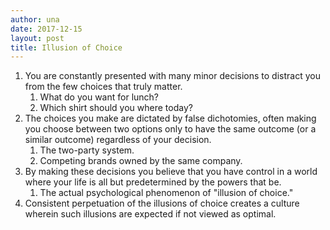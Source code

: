 ```yaml
---
author: una
date: 2017-12-15
layout: post
title: Illusion of Choice
---
```


1.  You are constantly presented with many minor decisions to distract you from
    the few choices that truly matter.
    1.  What do you want for lunch?
    2.  Which shirt should you where today?
2.  The choices you make are dictated by false dichotomies, often making you
    choose between two options only to have the same outcome (or a similar
    outcome) regardless of your decision.
    1.  The two-party system.
    2.  Competing brands owned by the same company.
3.  By making these decisions you believe that you have control in a world
    where your life is all but predetermined by the powers that be.
    1.  The actual psychological phenomenon of "illusion of choice."
4.  Consistent perpetuation of the illusions of choice creates a culture
    wherein such illusions are expected if not viewed as optimal.
